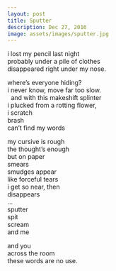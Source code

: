 ```yaml
---
layout: post
title: Sputter
description: Dec 27, 2016
image: assets/images/sputter.jpg
---
```



i lost my pencil last night   
probably under a pile of clothes   
disappeared right under my nose.   

where’s everyone hiding?   
i never know, move far too slow.   
 
and with this makeshift splinter   
i plucked from a rotting flower,   
i scratch   
brash   
can’t find my words   
  
my cursive is rough   
the thought’s enough   
but on paper   
smears   
smudges appear   
like forceful tears   
i get so near, then   
disappears   
...   
sputter   
spit   
scream   
and me   

and you   
across the room   
these words are no use.   